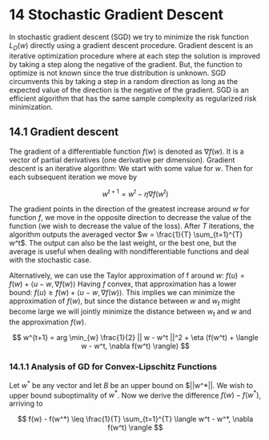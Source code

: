 # 14 Stochastic Gradient Descent

In stochastic gradient descent (SGD) we try to minimize
the risk function $L_D(w)$ directly using a gradient 
descent procedure. Gradient descent is an iterative
optimization procedure where at each step the solution
is improved by taking a step along the negative of the gradient. 
But, the function to optimize is not known since 
the true distribution is unknown. SGD circumvents this
by taking a step in a random direction as long as the
expected value of the direction is the negative of the gradient. 
SGD is an efficient algorithm that has the same 
sample complexity as regularized risk minimization.

## 14.1 Gradient descent

The gradient of a differentiable function $f(w)$ is denoted
as $\nabla f(w)$. It is a vector of partial derivatives
(one derivative per dimension). Gradient descent is an iterative algorithm:
We start with some value for $w$. Then for each subsequent iteration
we move by 

$$
w^{t + 1} = w^t - \eta \nabla f(w^t) 
$$

The gradient points in the direction of the greatest increase around $w$
for function $f$, we move in the opposite direction to 
decrease the value of the function (we wish to decrease the value of
the loss). After $T$ iterations, the algorithm outputs 
the averaged vector $w = \frac{1}{T} \sum_{t=1}^{T} w^t$. 
The output can also be the last weight, or the best one, but 
the average is useful when dealing with nondifferentiable 
functions and deal with the stochastic case. 

Alternatively, we can use the Taylor approximation of f around $w$:
$f(u) = f(w) + \langle u - w, \nabla f(w) \rangle$
Having $f$ convex, that approximation has a lower bound:
$f(u) \geq f(w) + \langle u - w, \nabla f(w) \rangle$. 
This implies we can minimize the approximation of $f(w)$, but
since the distance between $w$ and $w_t$ might become large we 
will jointly minimize the distance between $w_t$ and $w$ and the
approximation $f(w)$. 

$$
w^{t+1} = arg \min_{w} \frac{1}{2} || w - w^t ||^2 + \eta (f(w^t) + 
\langle w - w^t, \nabla f(w^t) \rangle)
$$
 
### 14.1.1 Analysis of GD for Convex-Lipschitz Functions

Let $w^*$ be any vector and let $B$ be an upper bound on $||w^*||.
We wish to upper bound suboptimality of $w^*$. 
Now we derive the difference $f(w) - f(w^*)$, arriving to

$$
f(w) - f(w^*) \leq \frac{1}{T} \sum_{t=1}^{T} \langle w^t - w^*, \nabla f(w^t) \rangle
$$
